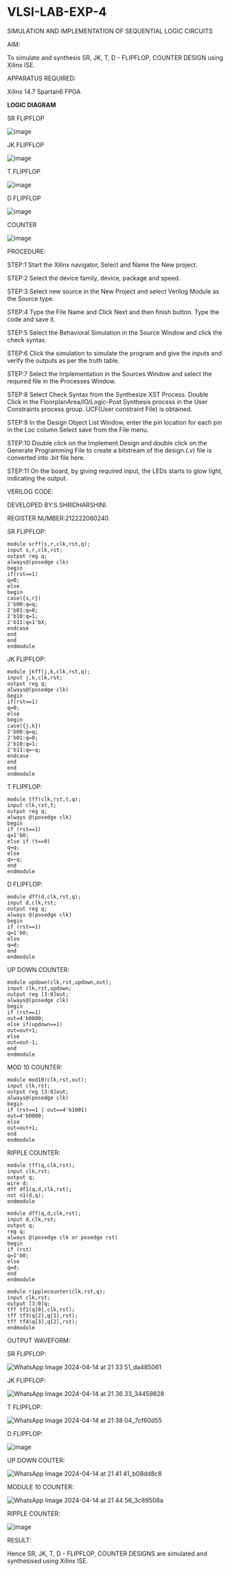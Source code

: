  # VLSI-LAB-EXP-4
SIMULATION AND IMPLEMENTATION OF SEQUENTIAL LOGIC CIRCUITS


AIM: 


 To simulate and synthesis SR, JK, T, D - FLIPFLOP, COUNTER DESIGN using Xilinx ISE.



APPARATUS REQUIRED:



Xilinx 14.7
Spartan6 FPGA



**LOGIC DIAGRAM**



SR FLIPFLOP



![image](https://github.com/navaneethans/VLSI-LAB-EXP-4/assets/6987778/77fb7f38-5649-4778-a987-8468df9ea3c3)


JK FLIPFLOP



![image](https://github.com/navaneethans/VLSI-LAB-EXP-4/assets/6987778/1510e030-4ddc-42b1-88ce-d00f6f0dc7e6)



T FLIPFLOP



![image](https://github.com/navaneethans/VLSI-LAB-EXP-4/assets/6987778/7a020379-efb1-4104-85ee-439d660baa08)




D FLIPFLOP



![image](https://github.com/navaneethans/VLSI-LAB-EXP-4/assets/6987778/dda843c5-f0a0-4b51-93a2-eaa4b7fa8aa0)




COUNTER



![image](https://github.com/navaneethans/VLSI-LAB-EXP-4/assets/6987778/a1fc5f68-aafb-49a1-93d2-779529f525fa)


  
PROCEDURE:


STEP:1  Start  the Xilinx navigator, Select and Name the New project.


STEP:2  Select the device family, device, package and speed.       


STEP:3  Select new source in the New Project and select Verilog Module as the Source type. 


STEP:4  Type the File Name and Click Next and then finish button. Type the code and save it.


STEP:5  Select the Behavioral Simulation in the Source Window and click the check syntax. 


STEP:6  Click the simulation to simulate the program and  give the inputs and verify the outputs as per the truth table.  


STEP:7  Select the Implementation in the Sources Window and select the required file in the Processes Window.


STEP:8  Select Check Syntax from the Synthesize  XST Process. Double Click in the  FloorplanArea/IO/Logic-Post Synthesis process in the User Constraints process group. UCF(User constraint File) is obtained. 


STEP:9  In the Design Object List Window, enter the pin location for each pin in the Loc column Select save from the File menu.


STEP:10 Double click on the Implement Design and double click on the Generate Programming File to create a bitstream of the design.(.v) file is converted into .bit file here.


STEP:11  On the board, by giving required input, the LEDs starts to glow light, indicating the output.



VERILOG CODE:



DEVELOPED BY:S.SHRIDHARSHINI.



REGISTER NUMBER:212222060240.



SR FLIPFLOP:
~~~
module srff(s,r,clk,rst,q);
input s,r,clk,rst;
output reg q;
always@(posedge clk)
begin
if(rst==1)
q=0;
else
begin
case({s,r})
2'b00:q=q;
2'b01:q=0;
2'b10:q=1;
2'b11:q=1'bX;
endcase
end
end
endmodule
~~~


JK FLIPFLOP:
~~~
module jkff(j,k,clk,rst,q);
input j,k,clk,rst;
output reg q;
always@(posedge clk)
begin
if(rst==1)
q=0;
else
begin
case({j,k})
2'b00:q=q;
2'b01:q=0;
2'b10:q=1;
2'b11:q=~q;
endcase
end
end
endmodule
~~~


T FLIPFLOP:
~~~
module tff(clk,rst,t,q);
input clk,rst,t;
output reg q;
always @(posedge clk)
begin
if (rst==1)
q=1'b0;
else if (t==0)
q=q;
else
q=~q;
end
endmodule
~~~


D FLIPFLOP:
~~~
module dff(d,clk,rst,q);
input d,clk,rst;
output reg q;
always @(posedge clk)
begin
if (rst==1)
q=1'b0;
else
q=d;
end
endmodule
~~~
UP DOWN COUNTER:
~~~
module updown(clk,rst,updown,out);
input clk,rst,updown;
output reg [3:0]out;
always@(posedge clk)
begin
if (rst==1)
out=4'b0000;
else if(updown==1)
out=out+1;
else
out=out-1;
end
endmodule
~~~


MOD 10 COUNTER:
~~~
module mod10(clk,rst,out);
input clk,rst;
output reg [3:0]out;
always@(posedge clk)
begin
if (rst==1 | out==4'b1001)
out=4'b0000;
else
out=out+1;
end
endmodule
~~~


RIPPLE COUNTER:
~~~
module tff(q,clk,rst);
input clk,rst;
output q;
wire d;
dff df1(q,d,clk,rst);
not n1(d,q);
endmodule

module dff(q,d,clk,rst);
input d,clk,rst;
output q;
reg q;
always @(posedge clk or posedge rst)
begin
if (rst)
q=1'b0;
else 
q=d;
end
endmodule

module ripplecounter(clk,rst,q);
input clk,rst;
output [3:0]q;
tff tf1(q[0],clk,rst);
tff tf3(q[2],q[1],rst);
tff tf4(q[3],q[2],rst);
endmodule
~~~


OUTPUT WAVEFORM:

SR FLIPFLOP:




![WhatsApp Image 2024-04-14 at 21 33 51_da485061](https://github.com/shridharshini8524/VLSI-LAB-EXP-4/assets/148639799/b59ca965-f3d4-485c-b542-ba1ca7e6bc26)




JK FLIPFLOP:




![WhatsApp Image 2024-04-14 at 21 36 33_34459828](https://github.com/shridharshini8524/VLSI-LAB-EXP-4/assets/148639799/ddf635e3-d22f-49ce-9870-20c6a530e18d)





T FLIPFLOP:




![WhatsApp Image 2024-04-14 at 21 38 04_7cf60d55](https://github.com/shridharshini8524/VLSI-LAB-EXP-4/assets/148639799/22d57407-a01a-470e-8458-689b8a0db24f)





D FLIPFLOP:





![image](https://github.com/shridharshini8524/VLSI-LAB-EXP-4/assets/148639799/6f09bff8-8902-42c7-9698-53c3ef28b946)





UP DOWN COUTER:




![WhatsApp Image 2024-04-14 at 21 41 41_b08dd8c8](https://github.com/shridharshini8524/VLSI-LAB-EXP-4/assets/148639799/6a27cbfe-46d1-4347-b9d2-12deaa5803e0)





MODULE 10 COUNTER:




![WhatsApp Image 2024-04-14 at 21 44 56_3c89508a](https://github.com/shridharshini8524/VLSI-LAB-EXP-4/assets/148639799/70fb740d-b88e-4404-92ce-f46750a4372e)





RIPPLE COUNTER:




![image](https://github.com/shridharshini8524/VLSI-LAB-EXP-4/assets/148639799/454eaf5c-d439-44f8-8bae-72c82ee3eaee)




RESULT:




Hence SR, JK, T, D - FLIPFLOP, COUNTER DESIGNS are simulated and synthesised using Xilinx ISE.


